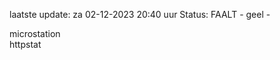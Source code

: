 laatste update: 
za 02-12-2023 20:40   uur 
Status: FAALT - geel - 
<div class="service Y">microstation</div><div class="service G">httpstat</div>